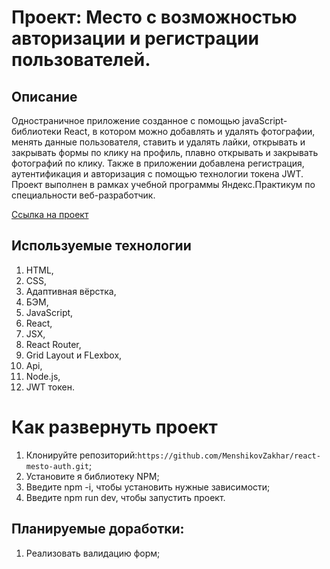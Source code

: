 # Проект: Место с возможностью авторизации и регистрации пользователей.

## Описание

Одностраничное приложение созданное с помощью javaScript-библиотеки React, в котором можно добавлять и удалять 
фотографии, менять данные пользователя, ставить и удалять лайки, открывать и закрывать формы по клику на профиль,
плавно открывать и закрывать фотографий по клику. Также в приложении добавлена регистрация, аутентификация и 
авторизация с помощью технологии токена JWT. Проект выполнен в рамках учебной программы Яндекс.Практикум по 
специальности веб-разработчик.

[Ссылка на проект](https://menshikovzakhar.github.io/react-mesto-auth/)

## Используемые технологии
1. HTML,
2. CSS,
3. Адаптивная вёрстка,
4. БЭМ,
5. JavaScript,
6. React, 
7. JSX,
8. React Router,
9. Grid Layout и FLexbox,
10. Api,
11. Node.js,
12. JWT токен.

# Как развернуть проект

1. Клонируйте репозиторий:`https://github.com/MenshikovZakhar/react-mesto-auth.git`;
2. Установите я библиотеку NPM;
3. Введите npm -i, чтобы установить нужные зависимости;
3. Введите npm run dev, чтобы запустить проект.

## Планируемые доработки:
1. Реализовать валидацию форм;
